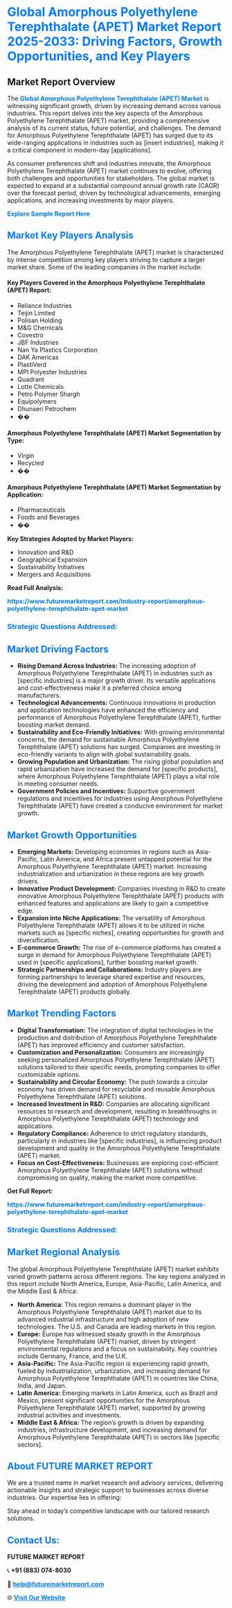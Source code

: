 <h1 style="color: #007BFF;">Global Amorphous Polyethylene Terephthalate (APET) Market Report 2025-2033: Driving Factors, Growth Opportunities, and Key Players</h1>

<section id="overview">
<h2>Market Report Overview</h2>
<p>The <a href="https://www.futuremarketreport.com/industry-report/amorphous-polyethylene-terephthalate-apet-market" style="color: #007BFF; text-decoration: none;"><strong>Global Amorphous Polyethylene Terephthalate (APET) Market</strong></a> is witnessing significant growth, driven by increasing demand across various industries. This report delves into the key aspects of the Amorphous Polyethylene Terephthalate (APET) market, providing a comprehensive analysis of its current status, future potential, and challenges. The demand for Amorphous Polyethylene Terephthalate (APET) has surged due to its wide-ranging applications in industries such as [insert industries], making it a critical component in modern-day [applications].</p>
<p>As consumer preferences shift and industries innovate, the Amorphous Polyethylene Terephthalate (APET) market continues to evolve, offering both challenges and opportunities for stakeholders. The global market is expected to expand at a substantial compound annual growth rate (CAGR) over the forecast period, driven by technological advancements, emerging applications, and increasing investments by major players.</p>
</section>

<section id="overview">
<p><a href="https://www.futuremarketreport.com/request-sample/reportId=117613" style="color: #007BFF; text-decoration: none;"><strong>Explore Sample Report Here</strong></a></p>
</section>

<section id="key-players">
<h2 style="color: #007BFF;">Market Key Players Analysis</h2>
<p>The Amorphous Polyethylene Terephthalate (APET) market is characterized by intense competition among key players striving to capture a larger market share. Some of the leading companies in the market include:</p>
<h4>Key Players Covered in the Amorphous Polyethylene Terephthalate (APET) Report:</h4>
<ul><li>Reliance Industries</li><li>Teijin Limited</li><li>Polisan Holding</li><li>M&amp;G Chemicals</li><li>Covestro</li><li>JBF Industries</li><li>Nan Ya Plastics Corporation</li><li>DAK Americas</li><li>PlastiVerd</li><li>MPI Polyester Industries</li><li>Quadrant</li><li>Lotte Chemicals</li><li>Petro Polymer Shargh</li><li>Equipolymers</li><li>Dhunseri Petrochem</li><li>��</li></ul>
<h4>Amorphous Polyethylene Terephthalate (APET) Market Segmentation by Type:</h4>
<ul><li>Virgin</li><li>Recycled</li><li>��</li></ul>

<h4>Amorphous Polyethylene Terephthalate (APET) Market Segmentation by Application:</h4>
<ul><li>Pharmaceuticals</li><li>Foods and Beverages</li><li>��</li></ul>
<p><strong>Key Strategies Adopted by Market Players:</strong></p>
<ul>
<li>Innovation and R&D</li>
<li>Geographical Expansion</li>
<li>Sustainability Initiatives</li>
<li>Mergers and Acquisitions</li>
</ul>
</section>

<section>
<p><strong>Read Full Analysis: </strong></p><a href="https://www.futuremarketreport.com/industry-report/amorphous-polyethylene-terephthalate-apet-market" style="color: #007BFF; text-decoration: none;"><strong>https://www.futuremarketreport.com/industry-report/amorphous-polyethylene-terephthalate-apet-market</strong></a>
<h3 style="color: #007BFF;">Strategic Questions Addressed:</h3>
</section>

<section id="driving-factors">
<h2 style="color: #007BFF;">Market Driving Factors</h2>
<ul>
<li><strong>Rising Demand Across Industries:</strong> The increasing adoption of Amorphous Polyethylene Terephthalate (APET) in industries such as [specific industries] is a major growth driver. Its versatile applications and cost-effectiveness make it a preferred choice among manufacturers.</li>
<li><strong>Technological Advancements:</strong> Continuous innovations in production and application technologies have enhanced the efficiency and performance of Amorphous Polyethylene Terephthalate (APET), further boosting market demand.</li>
<li><strong>Sustainability and Eco-Friendly Initiatives:</strong> With growing environmental concerns, the demand for sustainable Amorphous Polyethylene Terephthalate (APET) solutions has surged. Companies are investing in eco-friendly variants to align with global sustainability goals.</li>
<li><strong>Growing Population and Urbanization:</strong> The rising global population and rapid urbanization have increased the demand for [specific products], where Amorphous Polyethylene Terephthalate (APET) plays a vital role in meeting consumer needs.</li>
<li><strong>Government Policies and Incentives:</strong> Supportive government regulations and incentives for industries using Amorphous Polyethylene Terephthalate (APET) have created a conducive environment for market growth.</li>
</ul>
</section>

<section id="growth-opportunities">
<h2 style="color: #007BFF;">Market Growth Opportunities</h2>
<ul>
<li><strong>Emerging Markets:</strong> Developing economies in regions such as Asia-Pacific, Latin America, and Africa present untapped potential for the Amorphous Polyethylene Terephthalate (APET) market. Increasing industrialization and urbanization in these regions are key growth drivers.</li>
<li><strong>Innovative Product Development:</strong> Companies investing in R&D to create innovative Amorphous Polyethylene Terephthalate (APET) products with enhanced features and applications are likely to gain a competitive edge.</li>
<li><strong>Expansion into Niche Applications:</strong> The versatility of Amorphous Polyethylene Terephthalate (APET) allows it to be utilized in niche markets such as [specific niches], creating opportunities for growth and diversification.</li>
<li><strong>E-commerce Growth:</strong> The rise of e-commerce platforms has created a surge in demand for Amorphous Polyethylene Terephthalate (APET) used in [specific applications], further boosting market growth.</li>
<li><strong>Strategic Partnerships and Collaborations:</strong> Industry players are forming partnerships to leverage shared expertise and resources, driving the development and adoption of Amorphous Polyethylene Terephthalate (APET) products globally.</li>
</ul>
</section>

<section id="trending-factors">
<h2 style="color: #007BFF;">Market Trending Factors</h2>
<ul>
<li><strong>Digital Transformation:</strong> The integration of digital technologies in the production and distribution of Amorphous Polyethylene Terephthalate (APET) has improved efficiency and customer satisfaction.</li>
<li><strong>Customization and Personalization:</strong> Consumers are increasingly seeking personalized Amorphous Polyethylene Terephthalate (APET) solutions tailored to their specific needs, prompting companies to offer customizable options.</li>
<li><strong>Sustainability and Circular Economy:</strong> The push towards a circular economy has driven demand for recyclable and reusable Amorphous Polyethylene Terephthalate (APET) solutions.</li>
<li><strong>Increased Investment in R&D:</strong> Companies are allocating significant resources to research and development, resulting in breakthroughs in Amorphous Polyethylene Terephthalate (APET) technology and applications.</li>
<li><strong>Regulatory Compliance:</strong> Adherence to strict regulatory standards, particularly in industries like [specific industries], is influencing product development and quality in the Amorphous Polyethylene Terephthalate (APET) market.</li>
<li><strong>Focus on Cost-Effectiveness:</strong> Businesses are exploring cost-efficient Amorphous Polyethylene Terephthalate (APET) solutions without compromising on quality, making the market more competitive.</li>
</ul>
</section>

<section>
<p><strong>Get Full Report: </strong></p><a href="https://www.futuremarketreport.com/industry-report/amorphous-polyethylene-terephthalate-apet-market" style="color: #007BFF; text-decoration: none;"><strong>https://www.futuremarketreport.com/industry-report/amorphous-polyethylene-terephthalate-apet-market</strong></a>
<h3 style="color: #007BFF;">Strategic Questions Addressed:</h3>
</section>


<section id="regional-analysis">
<h2 style="color: #007BFF;">Market Regional Analysis</h2>
<p>The global Amorphous Polyethylene Terephthalate (APET) market exhibits varied growth patterns across different regions. The key regions analyzed in this report include North America, Europe, Asia-Pacific, Latin America, and the Middle East & Africa:</p>
<ul>
<li><strong>North America:</strong> This region remains a dominant player in the Amorphous Polyethylene Terephthalate (APET) market due to its advanced industrial infrastructure and high adoption of new technologies. The U.S. and Canada are leading markets in this region.</li>
<li><strong>Europe:</strong> Europe has witnessed steady growth in the Amorphous Polyethylene Terephthalate (APET) market, driven by stringent environmental regulations and a focus on sustainability. Key countries include Germany, France, and the U.K.</li>
<li><strong>Asia-Pacific:</strong> The Asia-Pacific region is experiencing rapid growth, fueled by industrialization, urbanization, and increasing demand for Amorphous Polyethylene Terephthalate (APET) in countries like China, India, and Japan.</li>
<li><strong>Latin America:</strong> Emerging markets in Latin America, such as Brazil and Mexico, present significant opportunities for the Amorphous Polyethylene Terephthalate (APET) market, supported by growing industrial activities and investments.</li>
<li><strong>Middle East & Africa:</strong> The region’s growth is driven by expanding industries, infrastructure development, and increasing demand for Amorphous Polyethylene Terephthalate (APET) in sectors like [specific sectors].</li>
</ul>
</section>

<footer>
<h2 style="color: #007BFF;">About FUTURE MARKET REPORT</h2>
<p>We are a trusted name in market research and advisory services, delivering actionable insights and strategic support to businesses across diverse industries. Our expertise lies in offering:</p>

<p>Stay ahead in today’s competitive landscape with our tailored research solutions.</p>

<h2 style="color: #007BFF;">Contact Us:</h2>
<p><strong>FUTURE MARKET REPORT</strong></p>
<p>📞 <strong>+91 (883) 074-8030</strong></p>
<p>📧 <strong><a href="mailto:help@futuremarketreport.com" style="color: #007BFF;">help@futuremarketreport.com</a></strong></p>
<p>🌐 <strong><a href="https://www.futuremarketreport.com/" style="color: #007BFF;">Visit Our Website</a></strong></p>
</footer>